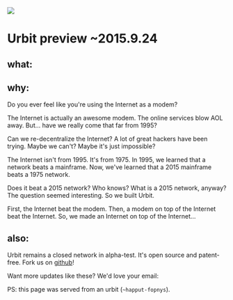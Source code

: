 <link rel="stylesheet" type="text/css" href="/home/pub/preview/src/main.css" />
<img src="https://storage.googleapis.com/urbit-extra/logo/logo-white-100x100.png" class='logo' />
<h1 class="leader">Urbit preview ~2015.9.24</h1>

<h2>what:</h2>
<list dataPath="/pub/preview/materials"></list>

<h2>why:</h2>

Do you ever feel like you're using the Internet as a modem?

The Internet is actually an awesome modem.  The online services blow AOL away.  But... have we really come that far from 1995?

Can we re-decentralize the Internet?  A lot of great hackers have been trying.  Maybe we can't?  Maybe it's just impossible?

The Internet isn't from 1995.  It's from 1975.  In 1995, we learned that a network beats a mainframe.  Now, we've learned that a 2015 mainframe beats a 1975 network.

Does it beat a 2015 network?  Who knows?  What is a 2015 network, anyway?  The question seemed interesting.  So we built Urbit.

First, the Internet beat the modem.  Then, a modem on top of the Internet beat the Internet.  So, we made an Internet on top of the Internet...

<h2>also:</h2>

Urbit remains a closed network in alpha-test.  It's open source and patent-free.  Fork us on [github](https://github.com/urbit/urbit)!

Want more updates like these?  We'd love your email: <email dataPath="/submit"></email>

PS: this page was served from an urbit (`~happut-fopnys`).
